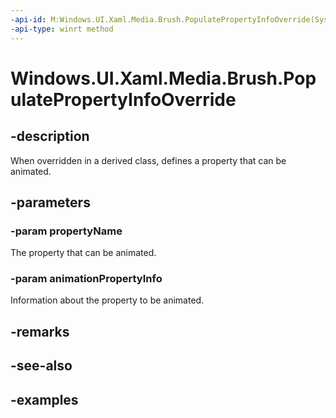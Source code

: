 ```yaml
---
-api-id: M:Windows.UI.Xaml.Media.Brush.PopulatePropertyInfoOverride(System.String,Windows.UI.Composition.AnimationPropertyInfo)
-api-type: winrt method
---
```


<!-- Method syntax.
virtual protected void Brush.PopulatePropertyInfoOverride(String propertyName, AnimationPropertyInfo animationPropertyInfo)
-->

# Windows.UI.Xaml.Media.Brush.PopulatePropertyInfoOverride

## -description

When overridden in a derived class, defines a property that can be animated.

## -parameters
### -param propertyName

The property that can be animated.

### -param animationPropertyInfo

Information about the property to be animated.

## -remarks

## -see-also

## -examples

